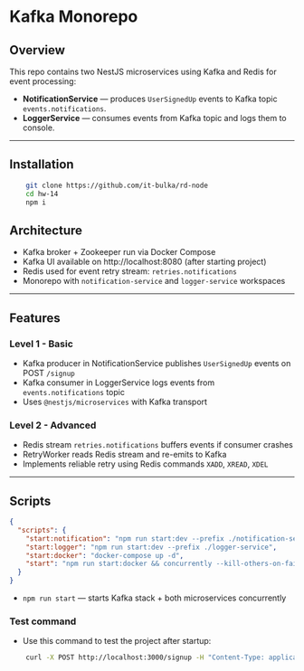 # Kafka Monorepo

## Overview

This repo contains two NestJS microservices using Kafka and Redis for event processing:

- **NotificationService** — produces `UserSignedUp` events to Kafka topic `events.notifications`.
- **LoggerService** — consumes events from Kafka topic and logs them to console.

---

## Installation
```bash
    git clone https://github.com/it-bulka/rd-node
    cd hw-14
    npm i
```

## Architecture

- Kafka broker + Zookeeper run via Docker Compose
- Kafka UI available on http://localhost:8080 (after starting project)
- Redis used for event retry stream: `retries.notifications`
- Monorepo with `notification-service` and `logger-service` workspaces

---

## Features

### Level 1 - Basic

- Kafka producer in NotificationService publishes `UserSignedUp` events on POST `/signup`
- Kafka consumer in LoggerService logs events from `events.notifications` topic
- Uses `@nestjs/microservices` with Kafka transport

### Level 2 - Advanced

- Redis stream `retries.notifications` buffers events if consumer crashes
- RetryWorker reads Redis stream and re-emits to Kafka
- Implements reliable retry using Redis commands `XADD`, `XREAD`, `XDEL`

---

## Scripts

```json
{
  "scripts": {
    "start:notification": "npm run start:dev --prefix ./notification-service",
    "start:logger": "npm run start:dev --prefix ./logger-service",
    "start:docker": "docker-compose up -d",
    "start": "npm run start:docker && concurrently --kill-others-on-fail --prefix [{name}] \"npm run start:notification\" \"npm run start:logger\""
  }
}
```
- `npm run start` — starts Kafka stack + both microservices concurrently

### Test command
- Use this command to test the project after startup:
```bash
    curl -X POST http://localhost:3000/signup -H "Content-Type: application/json" -d '{"username":"anna","email":"anna@example.com"}'
```